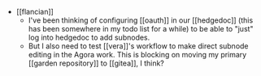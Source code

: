 - [[flancian]]
    - I've been thinking of configuring [[oauth]] in our [[hedgedoc]] (this has been somewhere in my todo list for a while) to be able to "just" log into hedgedoc to add subnodes.
    - But I also need to test [[vera]]'s workflow to make direct subnode editing in the Agora work. This is blocking on moving my primary [[garden repository]] to [[gitea]], I think?